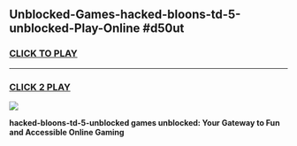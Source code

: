 
## Unblocked-Games-hacked-bloons-td-5-unblocked-Play-Online #d50ut
<h3>
<a href="https://news.freeplayer.one?title=hacked-bloons-td-5-unblocked&ref=3">CLICK TO PLAY</a></h3>
<hr>

<h3>
<a href="https://news.freeplayer.one?title=hacked-bloons-td-5-unblocked&ref=3">CLICK 2 PLAY</a>
  
</h3>

<a href="https://news.freeplayer.one?title=hacked-bloons-td-5-unblocked&ref=3"><img src="https://clearcache.store/games.png"></a>


**hacked-bloons-td-5-unblocked games unblocked: Your Gateway to Fun and Accessible Online Gaming**
